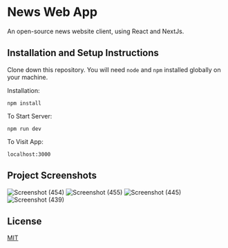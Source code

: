 # News Web App

An open-source news website client, using React and NextJs.

## Installation and Setup Instructions

Clone down this repository. You will need `node` and `npm` installed globally on your machine.  

Installation:

`npm install`   

To Start Server:

`npm run dev`  

To Visit App:

`localhost:3000`  

## Project Screenshots

![Screenshot (454)](https://user-images.githubusercontent.com/76770827/126911876-05f9c193-ae6e-4727-a397-8e85ea2a69b4.png)
![Screenshot (455)](https://user-images.githubusercontent.com/76770827/126911845-9607cb94-5782-4754-adbb-9218c025f20f.png)
![Screenshot (445)](https://user-images.githubusercontent.com/76770827/126911846-211006d2-9c13-494a-8bcd-f0cd0d5e8910.png)
![Screenshot (439)](https://user-images.githubusercontent.com/76770827/126911848-7b8f94fe-63f3-4e01-83da-cbf7d917024d.png)

## License
[MIT](https://choosealicense.com/licenses/mit/)
